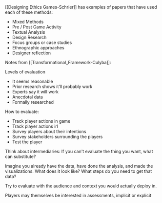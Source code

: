[[Designing Ethics Games-Schrier]] has examples of papers that have used each of these methods:

 - Mixed Methods
 - Pre / Post Game Activity
 - Textual Analysis
 - Design Research
 - Focus groups or case studies
 - Ethnographic approaches
 - Designer reflection

Notes from [[Transformational_Framework-Culyba]]:

Levels of evaluation

 - It seems reasonable
 - Prior research shows it'll probably work
 - Experts say it will work
 - Anecdotal data
 - Formally researched

How to evaluate:

 - Track player actions in game
 - Track player actions irl
 - Survey players about their intentions
 - Survey stakeholders surrounding the players
 - Test the player

Think about intermediaries: If you can't evaluate the thing you want, what can substitute?

Imagine you already have the data, have done the analysis, and made the visualizations. What does it look like? What steps do you need to get that data?

Try to evaluate with the audience and context you would actually deploy in.

Players may themselves be interested in assessments, implicit or explicit


